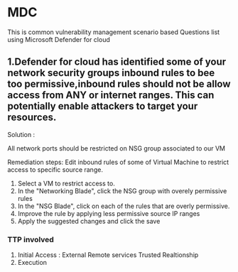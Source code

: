 # MDC
This is common vulnerability management scenario based Questions list using Microsoft Defender for cloud

## 1.Defender for cloud has identified some of your network security groups inbound rules to bee too permissive,inbound rules should not be allow access from ANY or internet ranges. This can potentially enable attackers to target your resources.

Solution :

All network ports should be restricted on NSG group associated to our VM 

Remediation steps:
Edit inbound rules of some of Virtual Machine to restrict access to specific source range.

1. Select a VM to restrict access to.
2. In the "Networking Blade", click the NSG group with overely permissive rules
3. In the "NSG Blade", click on each of the rules that are overly permissive.
4. Improve the rule by applying less permissive source IP ranges
5. Apply the suggested changes and click the save


### TTP involved 

1. Initial Access : External Remote services
                    Trusted Realtionship
2. Execution    
   
